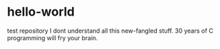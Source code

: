 # hello-world
test repository
I dont understand all this new-fangled stuff.   30 years of C programming will fry your brain.
